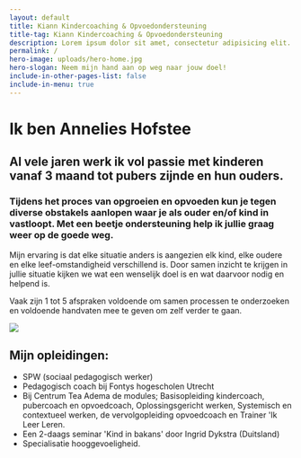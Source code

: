 ```yaml
---
layout: default
title: Kiann Kindercoaching & Opvoedondersteuning
title-tag: Kiann Kindercoaching & Opvoedondersteuning
description: Lorem ipsum dolor sit amet, consectetur adipisicing elit. Aliquam, perspiciatis fugiat corporis accusantium dolor quibusdam mollitia eaque est alias, quod cupiditate laudantium explicabo maiores quia doloremque tempora enim quo nesciunt!
permalink: /
hero-image: uploads/hero-home.jpg
hero-slogan: Neem mijn hand aan op weg naar jouw doel!
include-in-other-pages-list: false
include-in-menu: true
---
```

# Ik ben Annelies Hofstee

## Al vele jaren werk ik vol passie met kinderen vanaf 3 maand tot pubers zijnde en hun ouders.

### Tijdens het proces van opgroeien en opvoeden kun je tegen diverse obstakels aanlopen waar je als ouder en/of kind in vastloopt. Met een beetje ondersteuning help ik jullie graag weer op de goede weg.

Mijn ervaring is dat elke situatie anders is aangezien elk kind, elke oudere en elke leef-omstandigheid verschillend is. Door samen inzicht te krijgen in jullie situatie kijken we wat een wenselijk doel is en wat daarvoor nodig en helpend is.

Vaak zijn 1 tot 5 afspraken voldoende om samen processen te onderzoeken en voldoende handvaten mee te geven om zelf verder te gaan.

![](/uploads/kluwen-poppetjes.svg)

## Mijn opleidingen:

- SPW (sociaal pedagogisch werker)
- Pedagogisch coach bij Fontys hogescholen Utrecht
- Bij Centrum Tea Adema de modules; Basisopleiding kindercoach, pubercoach en opvoedcoach, Oplossingsgericht werken, Systemisch en contextueel werken, de vervolgopleiding opvoedcoach en Trainer 'Ik Leer Leren.
- Een 2-daags seminar 'Kind in bakans' door Ingrid Dykstra (Duitsland)
- Specialisatie hooggevoeligheid.
